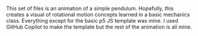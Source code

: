 This set of files is an animation of a simple pendulum. Hopefully, this creates a visual of rotational motion concepts learned in a basic mechanics class. Everything except for the basic p5 JS template was mine. I used GitHub Copilot to make the template but the rest of the animation is all mine.
